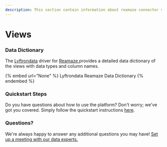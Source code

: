 ```yaml
---
description: This section contain information about reamaze connector views information
---
```


# Views

### Data Dictionary

The [Lyftrondata](https://www.lyftrondata.com/) driver for [Reamaze](None/)[ ](https://www.lyftrondata.com/integration/reamaze/)provides a detailed data dictionary of the views with data types and column names.

{% embed url="None" %}
Lyftrondata Reamaze Data Dictionary
{% endembed %}

### Quickstart Steps

Do you have questions about how to use the platform? Don't worry; we've got you covered. Simply follow the quickstart instructions [here](../README.md).

### Questions? <a href="#questions" id="questions"></a>

We're always happy to answer any additional questions you may have! [Set up a meeting with our data experts.](https://www.lyftrondata.com/book-a-meeting/)


